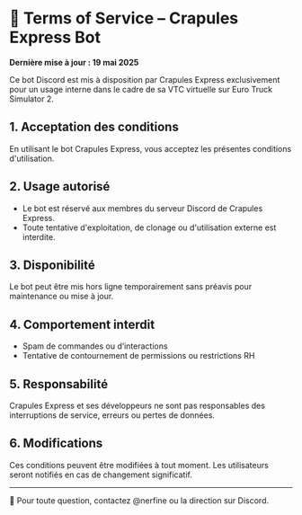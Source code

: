 # 📄 Terms of Service – Crapules Express Bot

**Dernière mise à jour : 19 mai 2025**

Ce bot Discord est mis à disposition par Crapules Express exclusivement pour un usage interne dans le cadre de sa VTC virtuelle sur Euro Truck Simulator 2.

## 1. Acceptation des conditions
En utilisant le bot Crapules Express, vous acceptez les présentes conditions d'utilisation.

## 2. Usage autorisé
- Le bot est réservé aux membres du serveur Discord de Crapules Express.
- Toute tentative d'exploitation, de clonage ou d'utilisation externe est interdite.

## 3. Disponibilité
Le bot peut être mis hors ligne temporairement sans préavis pour maintenance ou mise à jour.

## 4. Comportement interdit
- Spam de commandes ou d’interactions
- Tentative de contournement de permissions ou restrictions RH

## 5. Responsabilité
Crapules Express et ses développeurs ne sont pas responsables des interruptions de service, erreurs ou pertes de données.

## 6. Modifications
Ces conditions peuvent être modifiées à tout moment. Les utilisateurs seront notifiés en cas de changement significatif.

---

📧 Pour toute question, contactez @nerfine ou la direction sur Discord.
